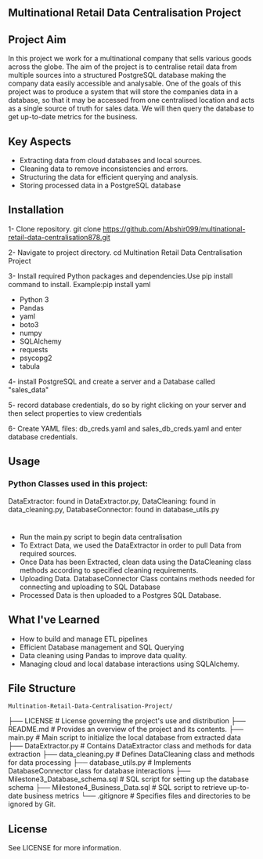 ## Multinational Retail Data Centralisation Project

## Project Aim
In this project we work for a multinational company that sells various goods across the globe. The aim of the project is to centralise retail data from multiple sources into a structured PostgreSQL database making the company data easily accessible and analysable. 
One of the goals of this project was to produce a system that will store the companies data in a database, so that it may be accessed from one centralised location and acts as a single source of truth for sales data. We will then query the database to get up-to-date metrics for the business.


## Key Aspects
- Extracting data from cloud databases and local sources.
- Cleaning data to remove inconsistencies and errors.
- Structuring the data for efficient querying and analysis.
- Storing processed data in a PostgreSQL database

## Installation
1- Clone repository. git clone https://github.com/Abshir099/multinational-retail-data-centralisation878.git

2- Navigate to project directory. cd Multination Retail Data Centralisation Project

3- Install required Python packages and dependencies.Use pip install command to install.
Example:pip install yaml

- Python 3
- Pandas
- yaml
- boto3
- numpy
- SQLAlchemy
- requests
- psycopg2
- tabula

4- install PostgreSQL and create a server and a Database called "sales_data"

5- record database credentials, do so by right clicking on your server and then select properties to view credentials

6- Create YAML files: db_creds.yaml and sales_db_creds.yaml and enter database credentials. 


## Usage
### Python Classes used in this project:
DataExtractor: found in DataExtractor.py, 
 DataCleaning: found in data_cleaning.py, 
 DatabaseConnector: found in database_utils.py
#
- Run the main.py script to begin data centralisation
- To Extract Data, we used the DataExtractor in order to pull Data from required sources.
- Once Data has been Extracted, clean data using the DataCleaning class methods according to specified cleaning requirements. 
- Uploading Data. DatabaseConnector Class contains methods needed for connecting and uploading to SQL Database
- Processed Data is then uploaded to a Postgres SQL Database.


## What I've Learned
- How to build and manage ETL pipelines
- Efficient Database management and SQL Querying
- Data cleaning using Pandas to improve data quality.
- Managing cloud and local database interactions using SQLAlchemy.

## File Structure
    Multination-Retail-Data-Centralisation-Project/
├── LICENSE                         # License governing the project's use and distribution
├── README.md                       # Provides an overview of the project and its contents.
├── main.py                         # Main script to initialize the local database from extracted data
├── DataExtractor.py                # Contains DataExtractor class and methods for data extraction
├── data_cleaning.py                # Defines DataCleaning class and methods for data processing
├── database_utils.py               # Implements DatabaseConnector class for database interactions
├── Milestone3_Database_schema.sql  # SQL script for setting up the database schema
├── Milestone4_Business_Data.sql    # SQL script to retrieve up-to-date business metrics
└── .gitignore                      # Specifies files and directories to be ignored by Git.


## License
See LICENSE for more information.
